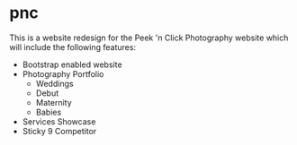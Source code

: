 # pnc
This is a website redesign for the Peek 'n Click Photography website which will include the following features:
- Bootstrap enabled website
- Photography Portfolio
  - Weddings
  - Debut
  - Maternity
  - Babies
- Services Showcase
- Sticky 9 Competitor
